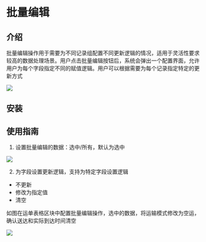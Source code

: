 # 批量编辑

## 介绍

批量编辑操作用于需要为不同记录组配置不同更新逻辑的情况，适用于灵活性要求较高的数据处理场景。用户点击批量编辑按钮后，系统会弹出一个配置界面，允许用户为每个字段指定不同的赋值逻辑。用户可以根据需要为每个记录指定特定的更新方式

![](https://static-docs.nocobase.com/70e1fb4122f56fc340405b16d229bd60.png)

## 安装

## 使用指南

1. 设置批量编辑的数据：选中/所有，默认为选中

![](https://static-docs.nocobase.com/c158538d86397bd48fdaed606b647166.png)

2. 为字段设置更新逻辑，支持为特定字段设置逻辑

- 不更新
- 修改为指定值
- 清空

如图在运单表格区块中配置批量编辑操作，选中的数据，将运输模式修改为空运，确认送达和实际到达时间清空

![](https://static-docs.nocobase.com/65db9e898d11b01441b7830895f4dd76.gif)
